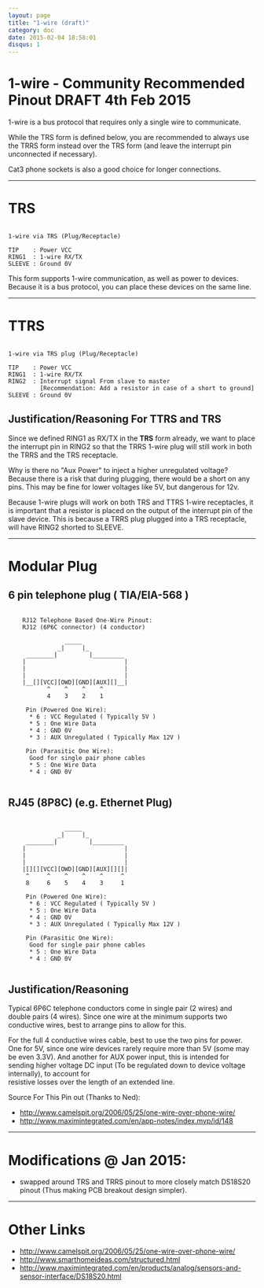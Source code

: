 ```yaml
---
layout: page
title: "1-wire (draft)"
category: doc
date: 2015-02-04 18:58:01
disqus: 1
---
```



# 1-wire - Community Recommended Pinout DRAFT 4th Feb 2015 

1-wire is a bus protocol that requires only a single wire to communicate.

While the TRS form is defined below, you are recommended to always use the TRRS form instead over the TRS form (and leave the interrupt pin unconnected if necessary).

Cat3 phone sockets is also a good choice for longer connections.

-------------------

# TRS


```ascii-diagram

1-wire via TRS (Plug/Receptacle)

TIP    : Power VCC
RING1  : 1-wire RX/TX
SLEEVE : Ground 0V

```

This form supports 1-wire communication, as well as power to devices. Because it is a bus protocol, you can place these devices on the same line. 

--------------------------------

# TTRS

```ascii-diagram

1-wire via TRS plug (Plug/Receptacle)

TIP    : Power VCC
RING1  : 1-wire RX/TX
RING2  : Interrupt signal From slave to master
         [Recommendation: Add a resistor in case of a short to ground]
SLEEVE : Ground 0V

```

## Justification/Reasoning For TTRS and TRS

Since we defined RING1 as RX/TX in the **TRS** form already, we want to place the interrupt pin in RING2 so that the TRRS 1-wire plug will still work in both the TRRS and the TRS receptacle. 

Why is there no "Aux Power" to inject a higher unregulated voltage? Because there is a risk that during plugging, there would be a short on any pins. This may be fine for lower voltages like 5V, but dangerous for 12v.

Because 1-wire plugs will work on both TRS and TTRS 1-wire receptacles, it is important that a resistor is placed on the output of the interrupt pin of the slave device. 
This is because a TRRS plug plugged into a TRS receptacle, will have RING2 shorted to SLEEVE. 

---------------------------


# Modular Plug

## 6 pin telephone plug ( TIA/EIA-568 )



```ascii-diagram

	RJ12 Telephone Based One-Wire Pinout:
	RJ12 (6P6C connector) (4 conductor)
	
	            _____
	          _|     |_
	 ________|         |_________
	|                            |
	|                            |
	|                            |
	|__[][VCC][OWD][GND][AUX][]__|
	       ^    ^    ^    ^ 
	       4    3    2    1 

	 Pin (Powered One Wire):
	  * 6 : VCC Regulated ( Typically 5V )
	  * 5 : One Wire Data
	  * 4 : GND 0V
	  * 3 : AUX Unregulated ( Typically Max 12V )
	  
	 Pin (Parasitic One Wire):
	  Good for single pair phone cables
	  * 5 : One Wire Data
	  * 4 : GND 0V
	  
```




## RJ45 (8P8C) (e.g. Ethernet Plug)

```ascii-diagram

	            _____
	          _|     |_
	 ________|         |_________
	|                            |
	|                            |
	|                            |
	|[][][VCC][OWD][GND][AUX][][]|
	 ^     ^    ^    ^    ^     ^
	 8     6    5    4    3     1

	 Pin (Powered One Wire):
	  * 6 : VCC Regulated ( Typically 5V )
	  * 5 : One Wire Data
	  * 4 : GND 0V
	  * 3 : AUX Unregulated ( Typically Max 12V )
	  
	 Pin (Parasitic One Wire):
	  Good for single pair phone cables
	  * 5 : One Wire Data
	  * 4 : GND 0V
	  
```

## Justification/Reasoning

Typical 6P6C telephone conductors come in single pair (2 wires) and double pairs (4 wires). 
Since one wire at the minimum supports two conductive wires, 
best to arrange pins to allow for this.

For the full 4 conductive wires cable, best to use the two pins for power. 
One for 5V, since one wire devices rarely require more than 5V (some may be even 3.3V). 
And another for AUX power input, this is intended for sending higher voltage DC input (To be regulated down to device voltage internally), to account for  
resistive losses over the length of an extended line. 

Source For This Pin out (Thanks to Ned): 

* http://www.camelspit.org/2006/05/25/one-wire-over-phone-wire/
* http://www.maximintegrated.com/en/app-notes/index.mvp/id/148


-----

# Modifications @ Jan 2015:

* swapped around TRS and TRRS pinout to more closely match DS18S20 pinout (Thus making PCB breakout design simpler).  

-----

# Other Links 

* http://www.camelspit.org/2006/05/25/one-wire-over-phone-wire/
* http://www.smarthomeideas.com/structured.html
* http://www.maximintegrated.com/en/products/analog/sensors-and-sensor-interface/DS18S20.html